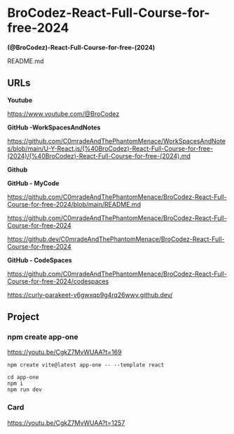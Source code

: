 # BroCodez-React-Full-Course-for-free-2024

**(@BroCodez)-React-Full-Course-for-free-(2024)**

README.md

## URLs

**Youtube**

https://www.youtube.com/@BroCodez

**GitHub -WorkSpacesAndNotes**

https://github.com/C0mradeAndThePhantomMenace/WorkSpacesAndNotes/blob/main/U-Y-React.js/(%40BroCodez)-React-Full-Course-for-free-(2024)/(%40BroCodez)-React-Full-Course-for-free-(2024).md

**Github**

**GitHub - MyCode**

https://github.com/C0mradeAndThePhantomMenace/BroCodez-React-Full-Course-for-free-2024/blob/main/README.md

https://github.com/C0mradeAndThePhantomMenace/BroCodez-React-Full-Course-for-free-2024

https://github.dev/C0mradeAndThePhantomMenace/BroCodez-React-Full-Course-for-free-2024

**GitHub - CodeSpaces**

https://github.com/C0mradeAndThePhantomMenace/BroCodez-React-Full-Course-for-free-2024/codespaces

https://curly-parakeet-v6gwxqp9g4rq26wwv.github.dev/


## Project

### npm create app-one

https://youtu.be/CgkZ7MvWUAA?t=169

```
npm create vite@latest app-one -- --template react

cd app-one
npm i
npm run dev
```

### Card 

https://youtu.be/CgkZ7MvWUAA?t=1257